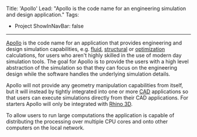 Title: 'Apollo'
Lead: "Apollo is the code name for an engineering simulation and design application."
Tags:
  - Project
ShowInNavBar: false
---

[Apollo](https://github.com/pvandervelde/Apollo) is the code name for an application that provides engineering and design simulation capabilities, e.g. [fluid](https://en.wikipedia.org/wiki/Computational_fluid_dynamics), [structural](https://en.wikipedia.org/wiki/Solid_mechanics) or [optimization](https://en.wikipedia.org/wiki/Product_optimization) calculations, for users who aren't highly skilled in the use of modern day simulation tools. The goal for Apollo is to provide the users with a high level abstraction of the simulation so that they can focus on the engineering design while the software handles the underlying simulation details.

Apollo will not provide any geometry manipulation capabilities from itself, but it will instead by tightly integrated into one or more [CAD](https://en.wikipedia.org/wiki/Computer-aided_design) applications so that users can execute simulations directly from their CAD applications. For starters Apollo will only be integrated with [Rhino 3D](https://www.rhino3d.com/).

To allow users to run large computations the application is capable of distributing the processing over multiple CPU cores and onto other computers on the local network.
